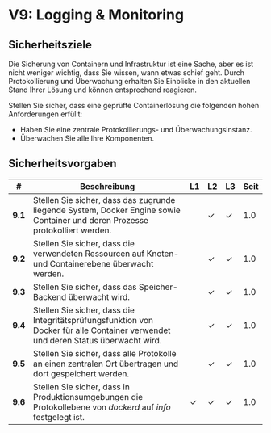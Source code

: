 # V9:	Logging & Monitoring

## Sicherheitsziele

Die Sicherung von Containern und Infrastruktur ist eine Sache, aber es ist nicht weniger wichtig, dass Sie wissen, wann etwas schief geht. Durch Protokollierung und Überwachung erhalten Sie Einblicke in den aktuellen Stand Ihrer Lösung und können entsprechend reagieren.

Stellen Sie sicher, dass eine geprüfte Containerlösung die folgenden hohen Anforderungen erfüllt:

* Haben Sie eine zentrale Protokollierungs- und Überwachungsinstanz.
* Überwachen Sie alle Ihre Komponenten.

## Sicherheitsvorgaben

| # | Beschreibung | L1 | L2 | L3 | Seit |
| --- | --- | --- | --- | -- | -- |
| **9.1** | Stellen Sie sicher, dass das zugrunde liegende System, Docker Engine sowie Container und deren Prozesse protokolliert werden. |  | ✓ | ✓ | 1.0 |
| **9.2** | Stellen Sie sicher, dass die verwendeten Ressourcen auf Knoten- und Containerebene überwacht werden. |  | ✓ | ✓ | 1.0 |
| **9.3** | Stellen Sie sicher, dass das Speicher-Backend überwacht wird. |  | ✓ | ✓ | 1.0 |
| **9.4** | Stellen Sie sicher, dass die Integritätsprüfungsfunktion von Docker für alle Container verwendet und deren Status überwacht wird. |  | ✓ | ✓ | 1.0 |
| **9.5** | Stellen Sie sicher, dass alle Protokolle an einen zentralen Ort übertragen und dort gespeichert werden. |  | ✓ | ✓ | 1.0 |
| **9.6** | Stellen Sie sicher, dass in Produktionsumgebungen die Protokollebene von _dockerd_ auf _info_ festgelegt ist. | ✓ | ✓ | ✓ | 1.0 |
